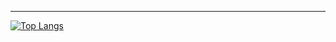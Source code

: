 ---
[![Top Langs](https://github-readme-stats.vercel.app/api/top-langs/?username=gipage&theme=github_dark)](https://github.com/anuraghazra/github-readme-stats)
